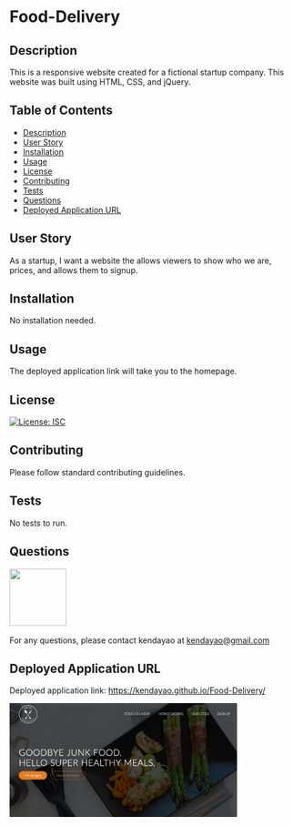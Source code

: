 # Food-Delivery

## Description

This is a responsive website created for a fictional startup company. This website was built using HTML, CSS, and jQuery.

## Table of Contents

* [Description](#description)
* [User Story](#user-story)
* [Installation](#installation)
* [Usage](#usage)
* [License](#license)
* [Contributing](#contributing)
* [Tests](#tests)
* [Questions](#questions)
* [Deployed Application URL](#deployed-application-URL)



## User Story


As a startup, I want a website the allows viewers to show who we are, prices, and allows them to signup.


## Installation


No installation needed. 


## Usage

The deployed application link will take you to the homepage. 


## License


[![License: ISC](https://img.shields.io/badge/License-ISC-blue.svg)](https://opensource.org/licenses/ISC)


## Contributing


Please follow standard contributing guidelines.


## Tests


No tests to run.


## Questions

<img src="https://avatars3.githubusercontent.com/u/62568395?v=4" width="100" height="100">

For any questions, please contact kendayao at kendayao@gmail.com

## Deployed Application URL

Deployed application link: https://kendayao.github.io/Food-Delivery/

<img src="resources/img/food-delivery.png" width="400" height="200">